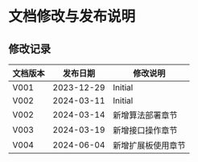 # 文档修改与发布说明

## 修改记录

| 文档版本 | 发布日期 | 修改说明 |
| --- | --- | --- |
| V001 | 2023-12-29 | Initial |
| V002 | 2024-03-11 | Initial |
| V002 | 2024-03-14 | 新增算法部署章节 |
| V003 | 2024-03-19 | 新增接口操作章节 |
| V004 | 2024-06-04 | 新增扩展板使用章节 |